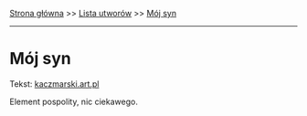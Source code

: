 [Strona główna](../index.md) >> [Lista utworów](../list.md) >> [Mój syn](301.md)

---

# Mój syn

Tekst: [kaczmarski.art.pl](https://www.kaczmarski.art.pl/tworczosc/wiersze/moj-syn/)

Element pospolity, nic ciekawego.